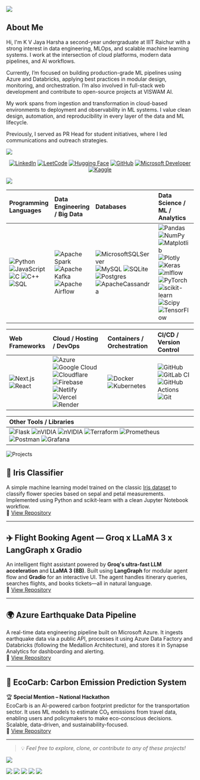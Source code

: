 ![](https://res.cloudinary.com/dauquyghy/image/upload/v1748776427/intro.gif)

## About Me

Hi, I'm K V Jaya Harsha a second-year undergraduate at IIIT Raichur with a strong interest in data engineering, MLOps, and scalable machine learning systems. I work at the intersection of cloud platforms, modern data pipelines, and AI workflows.

Currently, I’m focused on building production-grade ML pipelines using Azure and Databricks, applying best practices in modular design, monitoring, and orchestration. I’m also involved in full-stack web development and contribute to open-source projects at VISWAM AI.

My work spans from ingestion and transformation in cloud-based environments to deployment and observability in ML systems. I value clean design, automation, and reproducibility in every layer of the data and ML lifecycle.

Previously, I served as PR Head for student initiatives, where I led communications and outreach strategies.

![](https://res.cloudinary.com/dauquyghy/image/upload/v1748776718/profile_wzisea.png)

<div align="center">

[![LinkedIn](https://res.cloudinary.com/dauquyghy/image/upload/v1748777022/linkedin_twjp6v.png)](https://www.linkedin.com/in/kvjharsha/)
[![LeetCode](https://res.cloudinary.com/dauquyghy/image/upload/v1748777022/leetcode_r6e8ae.png)](https://leetcode.com/u/cs23b1034/)
[![Hugging Face](https://res.cloudinary.com/dauquyghy/image/upload/v1748777021/huggingface_ue8rja.png)](https://huggingface.co/callmekvj)
[![GitHub](https://res.cloudinary.com/dauquyghy/image/upload/v1748777022/github_jrlc3v.png)](https://github.com/kvj-harsha)
[![Microsoft Developer](https://res.cloudinary.com/dauquyghy/image/upload/v1748777022/microsoft_lk58k2.png)](https://learn.microsoft.com/en-us/users/kvjharsha/)
[![Kaggle](https://res.cloudinary.com/dauquyghy/image/upload/v1748777022/kaggle_dq1rmb.png)](https://www.kaggle.com/callmekvj)

</div>

![](https://res.cloudinary.com/dauquyghy/image/upload/v1748776718/techstack_hhmtrl.png)

<center>

| Programming Languages                        | Data Engineering / Big Data                     | Databases                               | Data Science / ML / Analytics                |
|:----------------------------------------------|:------------------------------------------------|:----------------------------------------|:----------------------------------------------|
| ![Python](https://img.shields.io/badge/python-3670A0?style=flat-square&logo=python&logoColor=ffdd54) ![JavaScript](https://img.shields.io/badge/javascript-%23323330.svg?style=flat-square&logo=javascript&logoColor=%23F7DF1E) ![C](https://img.shields.io/badge/c-%2300599C.svg?style=flat-square&logo=c&logoColor=white) ![C++](https://img.shields.io/badge/c++-%2300599C.svg?style=flat-square&logo=c%2B%2B&logoColor=white) ![SQL](https://img.shields.io/badge/SQL-4479A1.svg?style=flat-square&logo=postgresql&logoColor=white) | ![Apache Spark](https://img.shields.io/badge/Apache%20Spark-FDEE21?style=flat-square&logo=apachespark&logoColor=black) ![Apache Kafka](https://img.shields.io/badge/Apache%20Kafka-000?style=flat-square&logo=apachekafka) ![Apache Airflow](https://img.shields.io/badge/Apache%20Airflow-017CEE?style=flat-square&logo=Apache%20Airflow&logoColor=white) | ![MicrosoftSQLServer](https://img.shields.io/badge/Microsoft%20SQL%20Server-CC2927?style=flat-square&logo=microsoft%20sql%20server&logoColor=white) ![MySQL](https://img.shields.io/badge/mysql-4479A1.svg?style=flat-square&logo=mysql&logoColor=white) ![SQLite](https://img.shields.io/badge/sqlite-%2307405e.svg?style=flat-square&logo=sqlite&logoColor=white) ![Postgres](https://img.shields.io/badge/postgres-%23316192.svg?style=flat-square&logo=postgresql&logoColor=white) ![ApacheCassandra](https://img.shields.io/badge/cassandra-%231287B1.svg?style=flat-square&logo=apache-cassandra&logoColor=white) | ![Pandas](https://img.shields.io/badge/pandas-%23150458.svg?style=flat-square&logo=pandas&logoColor=white) ![NumPy](https://img.shields.io/badge/numpy-%23013243.svg?style=flat-square&logo=numpy&logoColor=white) ![Matplotlib](https://img.shields.io/badge/Matplotlib-%23ffffff.svg?style=flat-square&logo=Matplotlib&logoColor=black) ![Plotly](https://img.shields.io/badge/Plotly-%233F4F75.svg?style=flat-square&logo=plotly&logoColor=white) ![Keras](https://img.shields.io/badge/Keras-%23D00000.svg?style=flat-square&logo=Keras&logoColor=white) ![mlflow](https://img.shields.io/badge/mlflow-%23d9ead3.svg?style=flat-square&logo=numpy&logoColor=blue) ![PyTorch](https://img.shields.io/badge/PyTorch-%23EE4C2C.svg?style=flat-square&logo=PyTorch&logoColor=white) ![scikit-learn](https://img.shields.io/badge/scikit--learn-%23F7931E.svg?style=flat-square&logo=scikit-learn&logoColor=white) ![Scipy](https://img.shields.io/badge/SciPy-%230C55A5.svg?style=flat-square&logo=scipy&logoColor=%white) ![TensorFlow](https://img.shields.io/badge/TensorFlow-%23FF6F00.svg?style=flat-square&logo=TensorFlow&logoColor=white) |

| Web Frameworks                              | Cloud / Hosting / DevOps                         | Containers / Orchestration              | CI/CD / Version Control                   |
|:----------------------------------------------|:------------------------------------------------|:----------------------------------------|:------------------------------------------|
| ![Next.js](https://img.shields.io/badge/Next-black?style=flat-square&logo=next.js&logoColor=white) ![React](https://img.shields.io/badge/react-%2320232a.svg?style=flat-square&logo=react&logoColor=%2361DAFB) | ![Azure](https://img.shields.io/badge/azure-%230072C6.svg?style=flat-square&logo=microsoftazure&logoColor=white) ![Google Cloud](https://img.shields.io/badge/GoogleCloud-%234285F4.svg?style=flat-square&logo=google-cloud&logoColor=white) ![Cloudflare](https://img.shields.io/badge/Cloudflare-F38020?style=flat-square&logo=Cloudflare&logoColor=white) ![Firebase](https://img.shields.io/badge/firebase-%23039BE5.svg?style=flat-square&logo=firebase) ![Netlify](https://img.shields.io/badge/netlify-%23000000.svg?style=flat-square&logo=netlify&logoColor=#00C7B7) ![Vercel](https://img.shields.io/badge/vercel-%23000000.svg?style=flat-square&logo=vercel&logoColor=white) ![Render](https://img.shields.io/badge/Render-%46E3B7.svg?style=flat-square&logo=render&logoColor=white) | ![Docker](https://img.shields.io/badge/docker-%230db7ed.svg?style=flat-square&logo=docker&logoColor=white) ![Kubernetes](https://img.shields.io/badge/kubernetes-%23326ce5.svg?style=flat-square&logo=kubernetes&logoColor=white) | ![GitHub](https://img.shields.io/badge/github-%23121011.svg?style=flat-square&logo=github&logoColor=white) ![GitLab CI](https://img.shields.io/badge/gitlab%20CI-%23181717.svg?style=flat-square&logo=gitlab&logoColor=white) ![GitHub Actions](https://img.shields.io/badge/github%20actions-%232671E5.svg?style=flat-square&logo=githubactions&logoColor=white) ![Git](https://img.shields.io/badge/git-%23F05033.svg?style=flat-square&logo=git&logoColor=white) |

| Other Tools / Libraries                     |
|:---------------------------------------------|
| ![Flask](https://img.shields.io/badge/flask-%23000.svg?style=flat-square&logo=flask&logoColor=white) ![nVIDIA](https://img.shields.io/badge/nVIDIA-%2376B900.svg?style=flat-square&logo=nVIDIA&logoColor=white) ![nVIDIA](https://img.shields.io/badge/cuda-000000.svg?style=flat-square&logo=nVIDIA&logoColor=green) ![Terraform](https://img.shields.io/badge/terraform-%235835CC.svg?style=flat-square&logo=terraform&logoColor=white) ![Prometheus](https://img.shields.io/badge/Prometheus-E6522C?style=flat-square&logo=Prometheus&logoColor=white) ![Postman](https://img.shields.io/badge/Postman-FF6C37?style=flat-square&logo=postman&logoColor=white) ![Grafana](https://img.shields.io/badge/grafana-%23F46800.svg?style=flat-square&logo=grafana&logoColor=white) |

</center>

![Projects](https://res.cloudinary.com/dauquyghy/image/upload/v1748777250/5_g6shxd.png)

## 🌸 Iris Classifier  
A simple machine learning model trained on the classic [Iris dataset](https://archive.ics.uci.edu/ml/datasets/iris) to classify flower species based on sepal and petal measurements. Implemented using Python and scikit-learn with a clean Jupyter Notebook workflow.  
🔗 [View Repository](https://github.com/Kvj-Harsha/iris-classifier-app)

---

## ✈️ Flight Booking Agent — Groq x LLaMA 3 x LangGraph x Gradio  
An intelligent flight assistant powered by **Groq's ultra-fast LLM acceleration** and **LLaMA 3 (8B)**. Built using **LangGraph** for modular agent flow and **Gradio** for an interactive UI. The agent handles itinerary queries, searches flights, and books tickets—all in natural language.  
🔗 [View Repository](https://github.com/Kvj-Harsha/langgraph-groq-flight-booking-agent)

---

## 🌍 Azure Earthquake Data Pipeline  
A real-time data engineering pipeline built on Microsoft Azure. It ingests earthquake data via a public API, processes it using Azure Data Factory and Databricks (following the Medallion Architecture), and stores it in Synapse Analytics for dashboarding and alerting.  
🔗 [View Repository](https://github.com/Kvj-Harsha/earthquakepipeline)

---

## 🌱 EcoCarb: Carbon Emission Prediction System  
🏆 **Special Mention – National Hackathon**  
EcoCarb is an AI-powered carbon footprint predictor for the transportation sector. It uses ML models to estimate CO₂ emissions from travel data, enabling users and policymakers to make eco-conscious decisions. Scalable, data-driven, and sustainability-focused.  
🔗 [View Repository](https://github.com/Kvj-Harsha/ecocarb)

---

> 💡 *Feel free to explore, clone, or contribute to any of these projects!*


![](https://res.cloudinary.com/dauquyghy/image/upload/v1748776717/githubstats_bad9bm.png)

![](https://github-readme-stats.vercel.app/api?username=kvj-harsha&theme=blue_navy&hide_border=false&include_all_commits=true&count_private=true)
![](https://nirzak-streak-stats.vercel.app/?user=kvj-harsha&theme=blue_navy&hide_border=false)
![](https://github-readme-stats.vercel.app/api/top-langs/?username=kvj-harsha&theme=blue_navy&hide_border=false&include_all_commits=true&count_private=true&layout=compact)
![](http://github-profile-summary-cards.vercel.app/api/cards/profile-details?username=kvj-harsha&theme=midnight_purple)
![](https://github-contributor-stats.vercel.app/api?username=kvj-harsha&limit=5&theme=blue_navy&combine_all_yearly_contributions=true)


<!--
![](https://res.cloudinary.com/dauquyghy/image/upload/v1748777250/5_g6shxd.png)

<p align="center">
  <a href="https://github.com/kvj-harsha/studentsphere" target="_blank">
    <img src="https://res.cloudinary.com/dtqhbvndz/image/upload/v1747634199/1_axsb0q.png" width="33%">
  </a>
  <a href="https://github.com/kvj-harsha/ecocarb" target="_blank">
    <img src="https://res.cloudinary.com/dtqhbvndz/image/upload/v1747634198/2_zoafoq.png" width="33%">
  </a>
  <a href="https://github.com/kvj-harsha/acadelytics" target="_blank">
    <img src="https://res.cloudinary.com/dtqhbvndz/image/upload/v1747634199/3_kmbnvd.png" width="33%">
  </a>
</p>




![](https://res.cloudinary.com/dauquyghy/image/upload/v1748777250/6_urdtjy.png)
![](https://res.cloudinary.com/dauquyghy/image/upload/v1748777250/7_rxeev0.png)

-->


